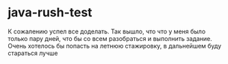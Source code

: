 # java-rush-test
К сожалению успел все доделать. Так вышло, что что у меня было только пару дней, что бы со всем разобраться и выполнить задание.
Очень хотелось бы попасть на летнюю стажировку, в дальнейшем буду стараться лучше
